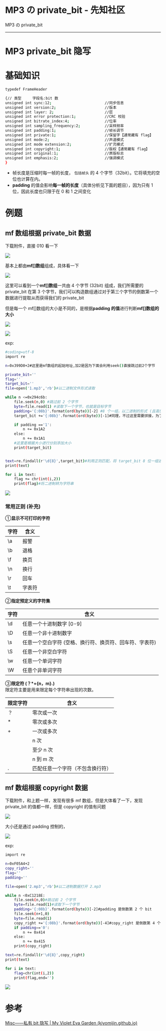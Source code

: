 

# MP3 の private_bit - 先知社区

MP3 の private\_bit

- - -

# MP3 private\_bit 隐写

# 基础知识

```bash
typedef FrameHeader

{// 类型     字段名:bit 数
unsigned int sync:12;                        //同步信息
unsigned int version:2;                      //版本
unsigned int layer: 2;                       //层
unsigned int error protection:1;             //CRC 校验
unsigned int bitrate_index:4;                //位率
unsigned int sampling_frequency:2;           //采样频率
unsigned int padding:1;                      //帧长调节
unsigned int private:1;                      //保留字【通常藏有 flag】
unsigned int mode:2;                         //声道模式
unsigned int mode extension:2;               //扩充模式
unsigned int copyright:1;                    //版权【通常藏有 flag】
unsigned int original:1;                     //原版标志
unsigned int emphasis:2;                     //强调模式
}
```

-   帧长度是压缩时每一帧的长度， `包括帧头` 的 4 个字节（32bit）。它将填充的空位也计算在内。
-   **padding** 的值会影响**每一帧的长度**（具体分析见下面的题目），因为只有 1 位，因此长度也只限于在 0 和 1 之间变化

# 例题

## mf 数组根据 private\_bit 数据

下载附件，直接 010 看一下

[![](assets/1707954812-675c1c617adca4eca24442f55d314b5b.png)](https://xzfile.aliyuncs.com/media/upload/picture/20240208222303-91923076-c68d-1.png)

基本上都由**mf\[\]数组**组成，具体看一下

[![](assets/1707954812-b681e072991b8b188121d73fe581dd59.png)](https://xzfile.aliyuncs.com/media/upload/picture/20240208222308-94a1bad4-c68d-1.png)

这里可以看到一个**mf\[\]数组**一共由 4 个字节 (32bit) 组成，我们所需要的 private\_bit 在第 3 个字节，我们可以构造数组通过对于第三个字节的倒数第一个数据进行提取从而获得我们的 private\_bit

但是每一个 mf\[\]数组的大小是不同的，是根据**padding 的值**进行判断**mf\[\]数组的大小**

[![](assets/1707954812-60be783839a1b644dd362126dff00910.png)](https://xzfile.aliyuncs.com/media/upload/picture/20240208222312-97402cda-c68d-1.png)

[![](assets/1707954812-72ae783f7901501069b96dc31d0fdec2.png)](https://xzfile.aliyuncs.com/media/upload/picture/20240208222316-9956ca38-c68d-1.png)

exp:

```bash
#coding=utf-8
import re

n=0x399D0+2#这里是mf数组的起始地址,加2是因为下面会利用seek()直接跳过前2个字节

private_bit=''
flag=''
target_bit=''
file=open('1.mp3','rb')#以二进制文件形式读取

while n <=0x294c6b:
    file.seek(n,0) #跳过前 2 个字节
    byte=file.read(1) #读取下一个字节，也就是目标字节
    padding='{:08b}'.format(ord(byte))[-2] #8 个一组，以二进制的形式 (且高位补 0) 提取 padding，这里不用拼接是因为下面要进行判断
    target_bit +='{:08b}'.format(ord(byte))[-1]#同理，不过这里需要拼接，为了方便后面我们进行归为数组进行转化

    if padding =='1':
        n += 0x1A2
    else:
        n += 0x1A1
    #这里是根据大小进行分别添加大小
    print(target_bit)


text=re.findall(r'\d{8}',target_bit)#利用正则匹配，将 target_bit 8 位一组进行分类成数组
print(text)

for i in text:
    flag += chr(int(i,2))
    print(flag)#将二进制转为字符串
```

[![](assets/1707954812-f8a4f136e2d5fb403df0e0e03ce15161.png)](https://xzfile.aliyuncs.com/media/upload/picture/20240208222324-9e6db202-c68d-1.png)

### 常用正则 (补充)

①**显示不可打印的字符**

| 字符  | 含义  |
| --- | --- |
| \\a | 报警  |
| \\b | 退格  |
| \\f | 换页  |
| \\n | 换行  |
| \\r | 回车  |
| \\t | 字表符 |

②**指定预定义的字符集**

| 字符  | 含义  |
| --- | --- |
| \\d | 任意一个十进制数字 \[0-9\] |
| \\D | 任意一个非十进制数字 |
| \\s | 任意一个空白字符 (空格、换行符、换页符、回车符、字表符) |
| \\S | 任意一个非空白字符 |
| \\w | 任意一个单词字符 |
| \\W | 任意个非单词字符 |

③**限定符 (？\*+{n，m}.)**  
限定符主要是用来限定每个字符串出现的次数。

| 限定字符 | 含义  |
| --- | --- |
| ？   | 零次或一次 |
| \*  | 零次或多次 |
| +   | 一次或多次 |
|     | n 次 |
|     | 至少 n 次 |
|     | n 到 m 次 |
| .   | 匹配任意一个字符（不包含换行符） |

## mf 数组根据 copyright 数据

下载附件，和上题一样，发现有很多 mf 数组，但是大体看了一下，发现 private\_bit 的值都一样，但是 copyright 的值有问题

[![](assets/1707954812-60e23733c8a8b17c478118e7ed7c6455.png)](https://xzfile.aliyuncs.com/media/upload/picture/20240208222332-a30ac9a8-c68d-1.png)

大小还是通过 padding 控制的，

[![](assets/1707954812-eb8a558293ebef25606b2f66f154eade.png)](https://xzfile.aliyuncs.com/media/upload/picture/20240208222337-a5df090a-c68d-1.png)

exp:

```bash
import re

n=0xF05A4+2
copy_right=''
flag=''
padding=''

file=open('2.mp3','rb')#以二进制数据打开 2.mp3

while n <0xC1218E:
    file.seek(n,0)#跳过前 2 个字节
    byte=file.read(1)#读取下一个字节
    padding='{:08b}'.format(ord(byte))[-2]#padding 是倒数第 2 个 bit
    file.seek(n+1,0)
    byte=file.read(1)
    copy_right +='{:08b}'.format(ord(byte))[-4]#copy_right 是倒数第 4 个 bit
    if padding=='0':
        n += 0x414
    else:
        n += 0x415
    print(copy_right)

text=re.findall(r'\d{8}',copy_right)
print(text)

for i in text:
    flag=chr(int(i,2))
    print(flag,end='')
```

[![](assets/1707954812-def401c32cd0e336371a8b2da6a08112.png)](https://xzfile.aliyuncs.com/media/upload/picture/20240208222343-a9b87944-c68d-1.png)

# 参考

[Misc——私有 bit 隐写 | My Violet Eva Garden (kiyomijin.github.io)](https://kiyomijin.github.io/2022/09/17/CTF%E5%B0%8F%E8%AE%AD/Misc/Misc%E2%80%94%E2%80%94%E7%A7%81%E6%9C%89bit%E9%9A%90%E5%86%99/)
